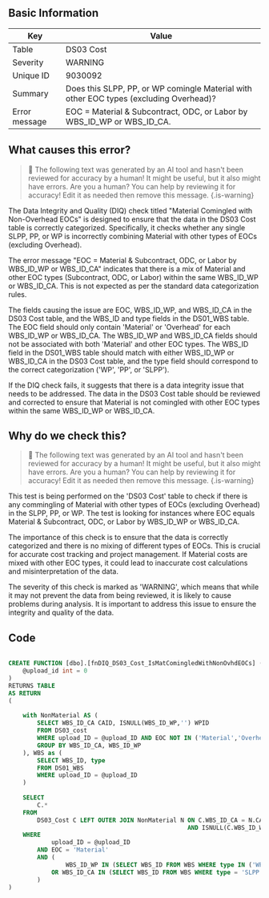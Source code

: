 ## Basic Information
| Key         | Value          |
|-------------|----------------|
| Table       | DS03 Cost |
| Severity    | WARNING |
| Unique ID   | 9030092   |
| Summary     | Does this SLPP, PP, or WP comingle Material with other EOC types (excluding Overhead)? |
| Error message | EOC = Material & Subcontract, ODC, or Labor by WBS_ID_WP or WBS_ID_CA. |

## What causes this error?

> :robot: The following text was generated by an AI tool and hasn't been reviewed for accuracy by a human! It might be useful, but it also might have errors. Are you a human? You can help by reviewing it for accuracy! Edit it as needed then remove this message.
{.is-warning}

The Data Integrity and Quality (DIQ) check titled "Material Comingled with Non-Overhead EOCs" is designed to ensure that the data in the DS03 Cost table is correctly categorized. Specifically, it checks whether any single SLPP, PP, or WP is incorrectly combining Material with other types of EOCs (excluding Overhead).

The error message "EOC = Material & Subcontract, ODC, or Labor by WBS_ID_WP or WBS_ID_CA" indicates that there is a mix of Material and other EOC types (Subcontract, ODC, or Labor) within the same WBS_ID_WP or WBS_ID_CA. This is not expected as per the standard data categorization rules.

The fields causing the issue are EOC, WBS_ID_WP, and WBS_ID_CA in the DS03 Cost table, and the WBS_ID and type fields in the DS01_WBS table. The EOC field should only contain 'Material' or 'Overhead' for each WBS_ID_WP or WBS_ID_CA. The WBS_ID_WP and WBS_ID_CA fields should not be associated with both 'Material' and other EOC types. The WBS_ID field in the DS01_WBS table should match with either WBS_ID_WP or WBS_ID_CA in the DS03 Cost table, and the type field should correspond to the correct categorization ('WP', 'PP', or 'SLPP').

If the DIQ check fails, it suggests that there is a data integrity issue that needs to be addressed. The data in the DS03 Cost table should be reviewed and corrected to ensure that Material is not comingled with other EOC types within the same WBS_ID_WP or WBS_ID_CA.
## Why do we check this?

> :robot: The following text was generated by an AI tool and hasn't been reviewed for accuracy by a human! It might be useful, but it also might have errors. Are you a human? You can help by reviewing it for accuracy! Edit it as needed then remove this message.
{.is-warning}

This test is being performed on the 'DS03 Cost' table to check if there is any commingling of Material with other types of EOCs (excluding Overhead) in the SLPP, PP, or WP. The test is looking for instances where EOC equals Material & Subcontract, ODC, or Labor by WBS_ID_WP or WBS_ID_CA. 

The importance of this check is to ensure that the data is correctly categorized and there is no mixing of different types of EOCs. This is crucial for accurate cost tracking and project management. If Material costs are mixed with other EOC types, it could lead to inaccurate cost calculations and misinterpretation of the data.

The severity of this check is marked as 'WARNING', which means that while it may not prevent the data from being reviewed, it is likely to cause problems during analysis. It is important to address this issue to ensure the integrity and quality of the data.
## Code

```sql

CREATE FUNCTION [dbo].[fnDIQ_DS03_Cost_IsMatComingledWithNonOvhdEOCs] (
	@upload_id int = 0
)
RETURNS TABLE
AS RETURN
(
	
	with NonMaterial AS (
		SELECT WBS_ID_CA CAID, ISNULL(WBS_ID_WP,'') WPID
		FROM DS03_cost
		WHERE upload_ID = @upload_ID AND EOC NOT IN ('Material','Overhead')
		GROUP BY WBS_ID_CA, WBS_ID_WP
	), WBS as (
		SELECT WBS_ID, type
		FROM DS01_WBS
		WHERE upload_ID = @upload_ID
	)
	
	SELECT 
		C.* 
	FROM 
		DS03_Cost C LEFT OUTER JOIN NonMaterial N ON C.WBS_ID_CA = N.CAID 
												  AND ISNULL(C.WBS_ID_WP,'') = N.WPID
	WHERE
			upload_ID = @upload_ID
		AND EOC = 'Material'
		AND (
				WBS_ID_WP IN (SELECT WBS_ID FROM WBS WHERE type IN ('WP','PP'))
			OR WBS_ID_CA IN (SELECT WBS_ID FROM WBS WHERE type = 'SLPP')
		)
)
```
